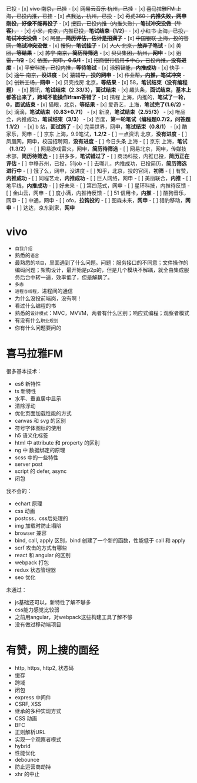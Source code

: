 已投
    - [x] ~~vivo 南京，已挂~~
    - [x] ~~网易云音乐 杭州，已挂~~
    - [x] ~~喜马拉雅FM 上海，已投内推，已挂~~
    - [x] ~~点我达，杭州，已投~~
    - [x] ~~奇虎360：**内推失败，网申刚投，好像不能再投了**~~
    - [x] ~~搜狐，已投内推（内推失败），**笔试冲突没做（牛客）**，~~
    - [x] ~~小米，南京，内推已投，**笔试结束（1/2）**~~
    - [x] ~~小红书 上海，已投，**笔试冲突没做**~~
    - [x] ~~阿里，**简历评估，估计是招满了**~~
    - [x] ~~中国银联 上海，投的官网，**笔试冲突没做**~~
    - [x] ~~搜狗，**笔试挂了**~~
    - [x] ~~人人 北京，**放弃了笔试**~~
    - [x] ~~美团，**等结果**~~
    - [x] ~~苏宁 南京，**简历待筛选**~~
    - [x] ~~贝贝集团，杭州，**网申**~~
    - [x] ~~迅雷，**1/2**~~
    - [x] ~~依图，网申，**0.5/1**~~
    - [x] ~~招商银行信用卡中心，已投内推，**没有进度**~~
    - [x] ~~平安科技，已投内推，**等待笔试**~~
    - [x] ~~涂鸦智能，**内推成功**~~
    - [x] ~~快手~~
    - [x] ~~途牛 南京，**没进度**~~
    - [x] ~~猿辅导，**投的网申**~~
    - [x] ~~作业帮，**内推，笔试冲突**~~
    - [x] ~~创新工场，**网申**~~
    - [x] 贝壳找房 北京，**等结果**
    - [x] 58，**笔试结束（没有编程题）**
    - [x] 腾讯，**笔试结束（2.33/3），面试结束**
    - [x] 趣头条，**面试结束，基本上都答出来了，跨域不能操作ifram答错了**
    - [x] 携程 上海，内推的，**笔试了一轮，0，面试结束**
    - [x] 猫眼，北京，**等结果**
    - [x] 爱奇艺，上海，**笔试完了(1.6/2)**
    - [x] 滴滴，**笔试结束（0.83+0.71）**
    - [x] 新浪，**笔试结束（2.55/3）**
    - [x] 唯品会，内推成功，**笔试结束（3/3）**
    - [x] 百度，**第一轮笔试（编程题0.7/2，问答题1.1/2）**
    - [x] b 站，**面试鸽了**
    - [x] 完美世界，网申，**笔试结束（0.8/1）**
    - [x] 酷家乐，网申
    - [ ] 京东 上海，9.9笔试，**1.2/2**
    - [ ] 一点资讯 北京，**没有进度**
    - [ ] 凤凰网，网申，校园招聘网，**没有进度**
    - [ ] 今日头条 上海
    - [ ] 京东 上海，**笔试（1.3/2）**
    - [ ] 网易游戏雷火，网申，**简历待筛选**
    - [ ] 网易北京，网申，传媒技术部，**简历待筛选**
    - [ ] 拼多多，**笔试错过了**
    - [ ] 商汤科技，内推已投，**简历正在评估**
    - [ ] 中移苏州，已投，51job
    - [ ] 去哪儿，内推成功，已投简历，**简历筛选进行中**
    - [ ] 饿了么，网申，没进度
    - [ ] 知乎，北京，投的官网，**初筛**
    - [ ] 有赞，**内推成功**
    - [ ] 同程艺龙，**内推成功**
    - [ ] 巨人网络，网申
    - [ ] 美丽联合，**内推**
    - [ ] 地平线，**内推成功**
    - [ ] 好未来
    - [ ] 第四范式，网申
    - [ ] 星环科技，内推待反馈
    - [ ] 金山云，网申
    - [ ] 度小满，内推待反馈
    - [ ] 51 信用卡，**内推**
    - [ ] 酷狗音乐，网申
    - [ ] 中通，网申
    - [ ] ofo，**拉钩投的**
    - [ ] 图森未来，**网申**
    - [ ] 猎豹移动，**网申**
    - [ ] 达达，京东到家，**网申**

# vivo
- `自我介绍`
- 熟悉的`语言`
- 最熟悉的`项目`，里面遇到了什么问题。问题：服务接口的不同意；文件操作的编码问题；架构设计，最开始是p2p的，但是几个模块不解耦，就全由集成服务后台中转一遍，效率低了，但是解耦了。
- `多态`
- `进程与线程`，进程间的通信
- 为什么没投前端岗，没有啊！
- 看过什么编程的书
- 熟悉的`设计模式`：MVC，MVVM，两者有什么区别；响应式编程；观察者模式
- 有没有什么`职业规划`
- 你有什么问题要问的

# 喜马拉雅FM
很多基本技术：
- es6 新特性
- ts 新特性
- 水平、垂直居中显示
- 清除浮动
- 优化页面加载性能的方式
- canvas 和 svg 的区别
- 符号字体图标的使用
- h5 语义化标签
- html 中 attribute 和 property 的区别
- ng 中 数据绑定的原理
- scss 中的一些特性
- server post
- script 的 defer, async
- 闭包

我不会的：
- echart 原理
- css 动画
- postcss，css后处理的
- img 加载时防止塌陷
- browser 兼容
- bind, call, apply 区别，bind 创建了一个新的函数，性能低于 call 和 apply
- scrf 攻击的方式有哪些
- react 和 angular 的区别
- webpack 打包
- redux 状态管理器
- seo 优化

未通过：
- js基础还可以，新特性了解不够多
- css能力感觉比较弱
- 之前用angular，对webpack这些构建工具了解不够
- 没有做过移动端项目

# 有赞，网上搜的面经
- http, https, http2, 状态码
- 缓存
- 跨域
- 闭包
- express 中间件
- CSRF, XSS
- 继承的多种实现方式
- CSS 动画
- BFC
- 正则解析URL
- 实现一个观察者模式
- hybrid
- 性能优化
- debounce
- 防止运营商劫持
- xhr 的中止